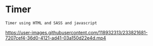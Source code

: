 # Timer
    Timer using HTML and SASS and javascript






https://user-images.githubusercontent.com/118932313/233821681-7207cef4-36d0-4121-ad41-03a150d22e4d.mp4

